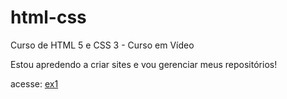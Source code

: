 # html-css
 Curso de HTML 5 e CSS 3 - Curso em Vídeo

Estou apredendo a criar sites e vou gerenciar meus repositórios!

acesse: <a href="https://deboraagaspar.github.io/html-css/exercícios/ex001">ex1</a>